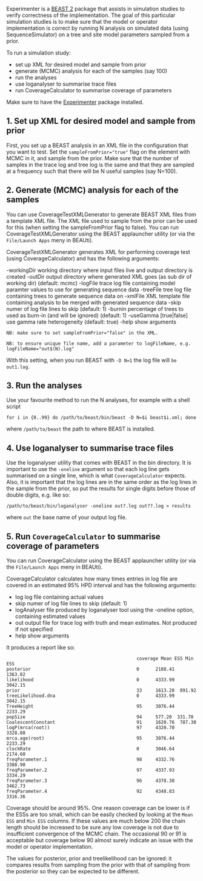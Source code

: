 Experimenter is a [BEAST 2](http://beast2.org) package that assists in simulation studies to verify correctness of the implementation. The goal of this particular simulation studies is to make sure that the model or operator implementation is correct by running N analysis on simulated data (using SequenceSimulator) on a tree and site model parameters sampled from a prior.

To run a simulation study:

* set up XML for desired model and sample from prior
* generate (MCMC) analysis for each of the samples (say 100)
* run the analyses
* use loganalyser to summarise trace files
* run CoverageCalculator to summarise coverage of parameters


Make sure to have the [Experimenter](https://github.com/rbouckaert/Experimenter) package installed.

## 1. Set up XML for desired model and sample from prior

First, you set up a BEAST analysis in an XML file in the configuration that you want to test. Set the `sampleFromPrior="true"` flag on the element with MCMC in it, and sample from the prior. Make sure that the number of samples in the trace log and tree log is the same and that they are sampled at a frequency such that there will be N useful samples (say N=100).

## 2. Generate (MCMC) analysis for each of the samples 

You can use CoverageTestXMLGenerator to generate BEAST XML files from a template XML file. The XML file used to sample from the prior can be used for this (when setting the sampleFromPrior flag to false). You can run CoverageTestXMLGenerator using the BEAST applauncher utility (or via the `File/Launch Apps` meny in BEAUti).


CoverageTestXMLGenerator generates XML for performing coverage test (using CoverageCalculator) and has the following arguments:

-workingDir <filename>	working directory where input files live and output directory is created
-outDir <string>	output directory where generated XML goes (as sub dir of working dir) (default: mcmc)
-logFile 	trace log file containing model paramter values to use for generating sequence data
-treeFile 	tree log file containing trees to generate sequence data on
-xmlFile 	XML template file containing analysis to be merged with generated sequence data
-skip <integer>	numer of log file lines to skip (default: 1)
-burnin <integer>	percentage of trees to used as burn-in (and will be ignored) (default: 1)
-useGamma [true|false]	use gamma rate heterogeneity (default: true)
-help	 show arguments


```
NB: make sure to set sampleFromPrior="false" in the XML.
```

```
NB: to ensure unique file name, add a parameter to logFileName, e.g.
logFileName="out$(N).log"
```
With this setting, when you run BEAST with `-D N=1` the log file will `be out1.log`.


## 3. Run the analyses

Use your favourite method to run the N analyses, for example with a shell script

```
for i in {0..99} do /path/to/beast/bin/beast -D N=$i beast$i.xml; done

```

where `/path/to/beast` the path to where BEAST is installed.

## 4. Use loganalyser to summarise trace files

Use the loganalyser utility that comes with BEAST in the bin directory. It is important to use the `-oneline` argument so that each log line gets summarised on a single line, which is what `CoverageCalculator` expects. Also, it is important that the log lines are in the same order as the log lines in the sample from the prior, so put the results for single digits before those of double digits, e.g. like so:

```
/path/to/beast/bin/loganalyser -oneline out?.log out??.log > results
```

where `out` the base name of your output log file.

## 5. Run `CoverageCalculator` to summarise coverage of parameters

You can run CoverageCalculator using the BEAST applauncher utility (or via the `File/Launch Apps` meny in BEAUti).

CoverageCalculator calculates how many times entries in log file are covered in an estimated 95% HPD interval and has the following arguments:

- log <filename>	log file containing actual values
- skip <integer>	numer of log file lines to skip (default: 1)
- logAnalyser <filename>	file produced by loganalyser tool using the -oneline option, containing estimated values
- out 	output file for trace log with truth and mean estimates. Not produced if not specified
- help	 show arguments

It produces a report like so:

```
                                                coverage Mean ESS Min ESS
posterior                                       0	   2188.41  1363.02
likelihood                                      0	   4333.99  3042.15
prior                                           33	   1613.20  891.92
treeLikelihood.dna                              0	   4333.99  3042.15
TreeHeight                                      95	   3076.44  2233.29
popSize                                         94	   577.20  331.78
CoalescentConstant                              91	   1620.76  787.30
logP(mrca(root))                                97	   4320.70  3328.88
mrca.age(root)                                  95	   3076.44  2233.29
clockRate                                       0	   3046.64  2174.60
freqParameter.1                                 98	   4332.76  3388.90
freqParameter.2                                 97	   4337.93  3334.29
freqParameter.3                                 96	   4378.30  3462.73
freqParameter.4                                 92	   4348.83  3316.36
```

Coverage should be around 95%. One reason coverage can be lower is if the ESSs are too small, which can be easily checked by looking at the `Mean ESS` and `Min ESS` columns. If these values are much below 200 the chain length should be increased to be sure any low coverage is not due to insufficient convergence of the MCMC chain. The occasional 90 or 91 is acceptable but coverage below 90 almost surely indicate an issue with the model or operator implementation.

The values for posterior, prior and treelikelihood can be ignored: it compares results from sampling from the prior with that of sampling from the posterior so they can be expected to be different.

